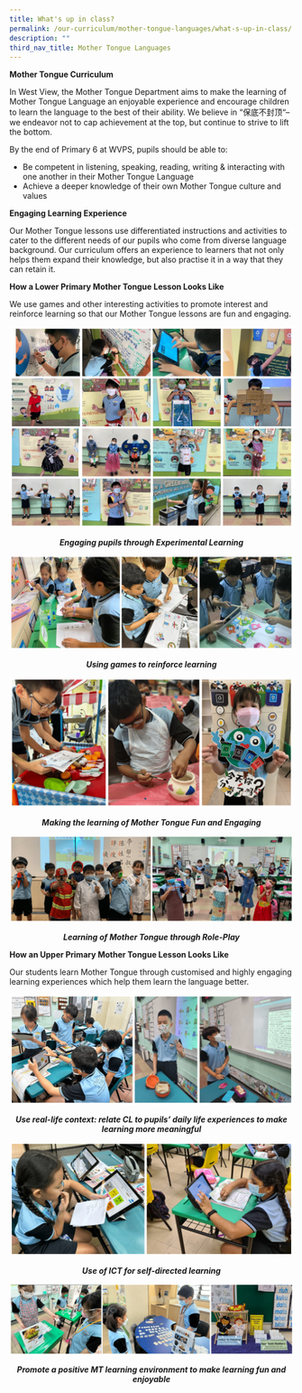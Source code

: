 ```yaml
---
title: What's up in class?
permalink: /our-curriculum/mother-tongue-languages/what-s-up-in-class/
description: ""
third_nav_title: Mother Tongue Languages
---
```

**Mother Tongue Curriculum**

  

In West View, the Mother Tongue Department aims to make the learning of Mother Tongue Language an enjoyable experience and encourage children to learn the language to the best of their ability. We believe in “保底不封顶“– we endeavor not to cap achievement at the top, but continue to strive to lift the bottom.

  

By the end of Primary 6 at WVPS, pupils should be able to:

*   Be competent in listening, speaking, reading, writing & interacting with one another in their Mother Tongue Language
*   Achieve a deeper knowledge of their own Mother Tongue culture and values

  

**Engaging Learning Experience**

  

Our Mother Tongue lessons use differentiated instructions and activities to cater to the different needs of our pupils who come from diverse language background. Our curriculum offers an experience to learners that not only helps them expand their knowledge, but also practise it in a way that they can retain it.

  

  

**How a Lower Primary Mother Tongue Lesson Looks Like**

  

We use games and other interesting activities to promote interest and reinforce learning so that our Mother Tongue lessons are fun and engaging.

![Engaging pupils through Experimental Learning](/images/Engaging%20pupils%20through%20Experimental%20Learning.jpeg)

<p style="text-align:center;"><strong><em>Engaging pupils through Experimental Learning</em></strong></p>

![](/images/Mother%20Tonuge/What's%20up%20in%20class/Using%20games%20to%20reinforce%20learning.jpg)
<p style="text-align:center;"><strong><em>Using games to reinforce learning</em></strong></p>

![](/images/Mother%20Tonuge/What's%20up%20in%20class/Making%20learning%20of%20MT%20fun%20and%20engaging.jpg)
<p style="text-align:center;"><strong><em>Making the learning of Mother Tongue Fun and Engaging</em></strong></p>

![](/images/Mother%20Tonuge/What's%20up%20in%20class/Role-play.jpg)
<p style="text-align:center;"><strong><em>Learning of Mother Tongue through Role-Play</em></strong></p>

**How an Upper Primary Mother Tongue Lesson Looks Like**

  

Our students learn Mother Tongue through customised and highly engaging learning experiences which help them learn the language better.

![](/images/Mother%20Tonuge/What's%20up%20in%20class/Use%20real-life%20context.jpg)
<p style="text-align:center;"><em><strong>Use real-life context: relate CL to pupils’ daily life experiences to make learning more meaningful</strong></em></p>

![](/images/Mother%20Tonuge/What's%20up%20in%20class/Use%20of%20ICT.jpg)
<p style="text-align:center;"><em><strong>Use of ICT for self-directed learning</strong></em></p>

![](/images/Mother%20Tonuge/What's%20up%20in%20class/Promote.jpg)
<p style="text-align:center;"><em><strong>Promote a positive MT learning environment to make learning fun and enjoyable</strong></em></p>